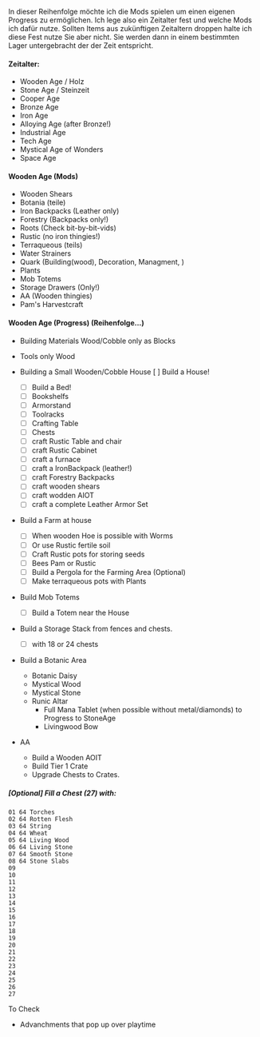 In dieser Reihenfolge möchte ich die Mods spielen um einen eigenen Progress zu ermöglichen.
Ich lege also ein Zeitalter fest und welche Mods ich dafür nutze.
Sollten Items aus zukünftigen Zeitaltern droppen halte ich diese Fest nutze Sie aber nicht. Sie werden dann in einem bestimmten Lager untergebracht der der Zeit entspricht.

#### Zeitalter:
* Wooden Age / Holz
* Stone Age / Steinzeit
* Cooper Age
* Bronze Age
* Iron Age
* Alloying Age (after Bronze!)
* Industrial Age
* Tech Age
* Mystical Age of Wonders
* Space Age

#### Wooden Age (Mods)
* Wooden Shears
* Botania (teile)
* Iron Backpacks (Leather only)
* Forestry (Backpacks only!)
* Roots (Check bit-by-bit-vids)
* Rustic (no iron thingies!)
* Terraqueous (teils)
* Water Strainers
* Quark (Building(wood), Decoration, Managment, )
* Plants
* Mob Totems
* Storage Drawers (Only!)
* AA (Wooden thingies)
* Pam's Harvestcraft

#### Wooden Age (Progress) (Reihenfolge...)
* Building Materials Wood/Cobble only as Blocks
* Tools only Wood

* Building a Small Wooden/Cobble House
    [ ] Build a House!
    * [ ] Build a Bed!
    * [ ] Bookshelfs
    * [ ] Armorstand
    * [ ] Toolracks
    * [ ] Crafting Table
    * [ ] Chests
    * [ ] craft Rustic Table and chair
    * [ ] craft Rustic Cabinet
    * [ ] craft a furnace
    * [ ] craft a IronBackpack (leather!)
    * [ ] craft Forestry Backpacks
    * [ ] craft wooden shears
    * [ ] craft wodden AIOT
    * [ ] craft a complete Leather Armor Set
* Build a Farm at house
    * [ ] When wooden Hoe is possible with Worms
    * [ ] Or use Rustic fertile soil
    * [ ] Craft Rustic pots for storing seeds
    * [ ] Bees Pam or Rustic
    * [ ] Build a Pergola for the Farming Area (Optional)
    * [ ] Make terraqueous pots with Plants
* Build Mob Totems
    * [ ] Build a Totem near the House
* Build a Storage Stack from fences and chests.
    * [ ] with 18 or 24 chests
* Build a Botanic Area
    * Botanic Daisy
    * Mystical Wood
    * Mystical Stone
    * Runic Altar
        * Full Mana Tablet (when possible without metal/diamonds) to Progress to StoneAge
        * Livingwood Bow
* AA
    * Build a Wooden AOIT
    * Build Tier 1 Crate
    * Upgrade Chests to Crates.

##### [Optional] Fill a Chest (27) with:
    01 64 Torches
    02 64 Rotten Flesh
    03 64 String
    04 64 Wheat
    05 64 Living Wood
    06 64 Living Stone
    07 64 Smooth Stone
    08 64 Stone Slabs
    09
    10
    11
    12
    13
    14
    15
    16
    17
    18
    19
    20
    21
    22
    23
    24
    25
    26
    27

To Check
* Advanchments that pop up over playtime


